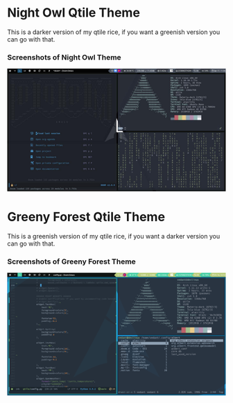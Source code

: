 # Night Owl Qtile Theme
This is a darker version of my qtile rice, if you want a greenish version you can go with that.

### Screenshots of Night Owl Theme
![Night Owl Qtile](https://raw.githubusercontent.com/vedantnn71/my-qtile-rice-dotfiles/main/night-owl.jpg)

# Greeny Forest Qtile Theme
This is a greenish version of my qtile rice, if you want a darker version you can go with that.

### Screenshots of Greeny Forest Theme
![Greeny Forest Qtile Theme](https://raw.githubusercontent.com/vedantnn71/my-qtile-rice-dotfiles/main/greeny-forest.png)
